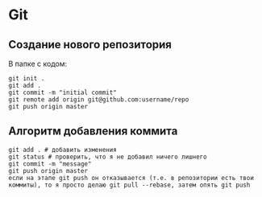 # Git

## Создание нового репозитория

В папке с кодом:

```
git init .
git add .
git commit -m "initial commit"
git remote add origin git@github.com:username/repo
git push origin master
```

## Алгоритм добавления коммита

```
git add . # добавить изменения
git status # проверить, что я не добавил ничего лишнего
git commit -m "message"
git push origin master
если на этапе git push он отказывается (т.е. в репозитории есть твои коммиты), то я просто делаю git pull --rebase, затем опять git push
```
